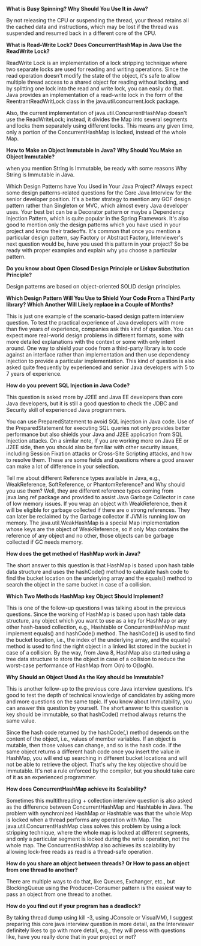 **What is Busy Spinning? Why Should You Use It in Java?**

By not releasing the CPU or suspending the thread, your thread retains all the cached data and instructions, which may be lost if the thread was suspended and resumed back in a different core of the CPU.

**What is Read-Write Lock? Does ConcurrentHashMap in Java Use the ReadWrite Lock?**

ReadWrite Lock is an implementation of a lock stripping technique where two separate locks are used for reading and writing operations. Since the read operation doesn't modify the state of the object, it's safe to allow multiple thread access to a shared object for reading without locking, and by splitting one lock into the read and write lock, you can easily do that.
Java provides an implementation of a read-write lock in the form of the ReentrantReadWritLock class in the java.util.concurrent.lock package. 

Also, the current implementation of java.util.ConcurrentHashMap doesn't use the ReadWriteLock; instead, it divides the Map into several segments and locks them separately using different locks. This means any given time, only a portion of the ConcurrentHashMap is locked, instead of the whole Map.

**How to Make an Object Immutable in Java? Why Should You Make an Object Immutable?**

when you mention String is Immutable, be ready with some reasons Why String is Immutable in Java.

Which Design Patterns have You Used in Your Java Project?
Always expect some design patterns-related questions for the Core Java Interview for the senior developer position. It's a better strategy to mention any GOF design pattern rather than Singleton or MVC, which almost every Java developer uses.
Your best bet can be a Decorator pattern or maybe a Dependency Injection Pattern, which is quite popular in the Spring Framework. It's also good to mention only the design patterns which you have used in your project and know their tradeoffs.
It's common that once you mention a particular design pattern, say Factory or Abstract Factory, Interviewer's next question would be, have you used this pattern in your project? So be ready with proper examples and explain why you choose a particular pattern.

**Do you know about Open Closed Design Principle or Liskov Substitution Principle?**

Design patterns are based on object-oriented SOLID design principles.


**Which Design Pattern Will You Use to Shield Your Code From a Third Party library? Which Another Will Likely replace in a Couple of Months?**

This is just one example of the scenario-based design pattern interview question. To test the practical experience of Java developers with more than five years of experience, companies ask this kind of question.
You can expect more real-world design problems in different formats, some with more detailed explanations with the context or some with only intent around.
One way to shield your code from a third-party library is to code against an interface rather than implementation and then use dependency injection to provide a particular implementation. This kind of question is also asked quite frequently by experienced and senior Java developers with 5 to 7 years of experience.

**How do you prevent SQL Injection in Java Code?**

This question is asked more by J2EE and Java EE developers than core Java developers, but it is still a good question to check the JDBC and Security skill of experienced Java programmers.

You can use PreparedStatement to avoid SQL injection in Java code. Use of the PreparedStatement for executing SQL queries not only provides better performance but also shields your Java and J2EE application from SQL Injection attacks.
On a similar note, If you are working more on Java EE or J2EE side, then you should also be familiar with other security issues, including Session Fixation attacks or Cross-Site Scripting attacks, and how to resolve them. These are some fields and questions where a good answer can make a lot of difference in your selection.

Tell me about different Reference types available in Java, e.g., WeakReference, SoftReference, or PhantomReference? and Why should you use them?
Well, they are different reference types coming from java.lang.ref package and provided to assist Java Garbage Collector in case of low memory issues. If you wrap an object with WeakReference, then it will be eligible for garbage collected if there are o strong references. They can later be reclaimed by the Garbage collector if JVM is running low on memory.
The java.util.WeakHashMap is a special Map implementation whose keys are the object of WeakReference, so if only Map contains the reference of any object and no other, those objects can be garbage collected if GC needs memory.

**How does the get method of HashMap work in Java?**

The short answer to this question is that HashMap is based upon hash table data structure and uses the hashCode() method to calculate hash code to find the bucket location on the underlying array and the equals() method to search the object in the same bucket in case of a collision.

**Which Two Methods HashMap key Object Should Implement?**

This is one of the follow-up questions I was talking about in the previous questions. Since the working of HashMap is based upon hash table data structure, any object which you want to use as a key for HashMap or any other hash-based collection, e.g., Hashtable or ConcurrentHashMap must implement equals() and hashCode() method.
The hashCode() is used to find the bucket location, i.e., the index of the underlying array, and the equals() method is used to find the right object in a linked list stored in the bucket in case of a collision.
By the way, from Java 8, HashMap also started using a tree data structure to store the object in case of a collision to reduce the worst-case performance of HashMap from O(n) to O(logN).

**Why Should an Object Used As the Key should be Immutable?**

This is another follow-up to the previous core Java interview questions. It's good to test the depth of technical knowledge of candidates by asking more and more questions on the same topic. If you know about Immutability, you can answer this question by yourself.
The short answer to this question is key should be immutable, so that hashCode() method always returns the same value.

Since the hash code returned by the hashCode(,) method depends on the content of the object, i.e., values of member variables. If an object is mutable, then those values can change, and so is the hash code. If the same object returns a different hash code once you insert the value in HashMap, you will end up searching in different bucket locations and will not be able to retrieve the object.
That's why the key objective should be immutable. It's not a rule enforced by the compiler, but you should take care of it as an experienced programmer.

**How does ConcurrentHashMap achieve its Scalability?**

Sometimes this multithreading + collection interview question is also asked as the difference between ConcurrentHashMap and Hashtable in Java. The problem with synchronized HashMap or Hashtable was that the whole Map is locked when a thread performs any operation with Map.
The java.util.ConcurrentHashMap class solves this problem by using a lock stripping technique, where the whole map is locked at different segments, and only a particular segment is locked during the write operation, not the whole map.
The ConcurrentHashMap also achieves its scalability by allowing lock-free reads as read is a thread-safe operation.

**How do you share an object between threads? Or How to pass an object from one thread to another?**

There are multiple ways to do that, like Queues, Exchanger, etc., but BlockingQueue using the Producer-Consumer pattern is the easiest way to pass an object from one thread to another.

**How do you find out if your program has a deadlock?**

By taking thread dump using kill -3, using JConsole or VisualVM), I suggest preparing this core java interview question in more detail, as the Interviewer definitely likes to go with more detail, e.g., they will press with questions like, have you really done that in your project or not?
